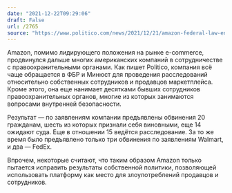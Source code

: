 ```yaml
---
date: "2021-12-22T09:29:06"
draft: False
url: /2765
source: "https://www.politico.com/news/2021/12/21/amazon-federal-law-enforcement-525794"
---
```


Amazon, помимо лидирующего положения на рынке e-commerce, продвинулся дальше многих американских компаний в сотрудничестве с правоохранительными органами. Как пишет Politico, компания всё чаще обращается в ФБР и Минюст для проведения расследований относительно собственных сотрудников и продавцов маркетплейса. Кроме этого, она еще нанимает десятками бывших сотрудников правоохранительных органов, многие из которых занимаются вопросами внутренней безопасности.

Результат — по заявлениям компании предъявлены обвинения 20 гражданам, шесть из которых признали себя виновными, еще 14 ожидают суда. Еще в отношении 15 ведётся расследование. За то же время было предъявлено только три обвинения по заявлениям Walmart, и два — FedEx. 

Впрочем, некоторые считают, что таким образом Amazon только пытается исправить результаты собственной политики, позволяющей использовать платформу как место для злоупотреблений продавцов и сотрудников.
